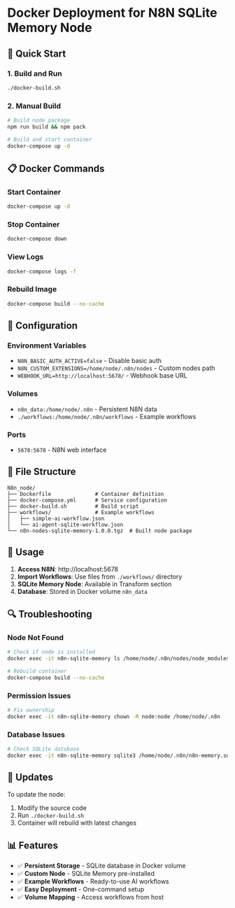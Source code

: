 # Docker Deployment for N8N SQLite Memory Node

## 🚀 Quick Start

### **1. Build and Run**
```bash
./docker-build.sh
```

### **2. Manual Build**
```bash
# Build node package
npm run build && npm pack

# Build and start container
docker-compose up -d
```

## 📋 Docker Commands

### **Start Container**
```bash
docker-compose up -d
```

### **Stop Container**
```bash
docker-compose down
```

### **View Logs**
```bash
docker-compose logs -f
```

### **Rebuild Image**
```bash
docker-compose build --no-cache
```

## 🔧 Configuration

### **Environment Variables**
- `N8N_BASIC_AUTH_ACTIVE=false` - Disable basic auth
- `N8N_CUSTOM_EXTENSIONS=/home/node/.n8n/nodes` - Custom nodes path
- `WEBHOOK_URL=http://localhost:5678/` - Webhook base URL

### **Volumes**
- `n8n_data:/home/node/.n8n` - Persistent N8N data
- `./workflows:/home/node/.n8n/workflows` - Example workflows

### **Ports**
- `5678:5678` - N8N web interface

## 📁 File Structure

```
N8n_node/
├── Dockerfile              # Container definition
├── docker-compose.yml      # Service configuration
├── docker-build.sh         # Build script
├── workflows/              # Example workflows
│   ├── simple-ai-workflow.json
│   └── ai-agent-sqlite-workflow.json
└── n8n-nodes-sqlite-memory-1.0.0.tgz  # Built node package
```

## 🎯 Usage

1. **Access N8N**: http://localhost:5678
2. **Import Workflows**: Use files from `./workflows/` directory
3. **SQLite Memory Node**: Available in Transform section
4. **Database**: Stored in Docker volume `n8n_data`

## 🔍 Troubleshooting

### **Node Not Found**
```bash
# Check if node is installed
docker exec -it n8n-sqlite-memory ls /home/node/.n8n/nodes/node_modules/

# Rebuild container
docker-compose build --no-cache
```

### **Permission Issues**
```bash
# Fix ownership
docker exec -it n8n-sqlite-memory chown -R node:node /home/node/.n8n
```

### **Database Issues**
```bash
# Check SQLite database
docker exec -it n8n-sqlite-memory sqlite3 /home/node/.n8n/n8n-memory.sqlite ".tables"
```

## 🔄 Updates

To update the node:
1. Modify the source code
2. Run `./docker-build.sh`
3. Container will rebuild with latest changes

## 📊 Features

- ✅ **Persistent Storage** - SQLite database in Docker volume
- ✅ **Custom Node** - SQLite Memory pre-installed
- ✅ **Example Workflows** - Ready-to-use AI workflows
- ✅ **Easy Deployment** - One-command setup
- ✅ **Volume Mapping** - Access workflows from host